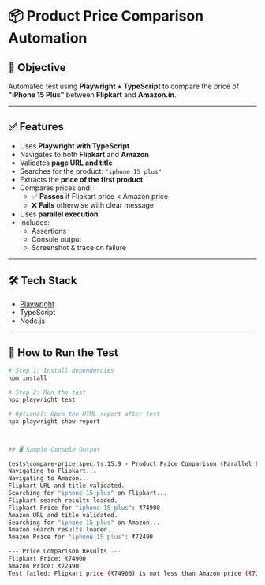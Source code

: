# 📦 Product Price Comparison Automation

## 🎯 Objective
Automated test using **Playwright + TypeScript** to compare the price of **"iPhone 15 Plus"** between **Flipkart** and **Amazon.in**.

---

## ✅ Features

- Uses **Playwright with TypeScript**
- Navigates to both **Flipkart** and **Amazon**
- Validates **page URL and title**
- Searches for the product: `"iphone 15 plus"`
- Extracts the **price of the first product**
- Compares prices and:
  - ✅ **Passes** if Flipkart price < Amazon price
  - ❌ **Fails** otherwise with clear message
- Uses **parallel execution**
- Includes:
  - Assertions
  - Console output
  - Screenshot & trace on failure

---

## 🛠️ Tech Stack

- [Playwright](https://playwright.dev/)
- TypeScript
- Node.js

---

## 🧪 How to Run the Test

```bash
# Step 1: Install dependencies
npm install

# Step 2: Run the test
npx playwright test

# Optional: Open the HTML report after test
npx playwright show-report



## 🖥️ Sample Console Output

tests\compare-price.spec.ts:15:9 › Product Price Comparison (Parallel Execution) › Compare prices on Flipkart and Amazon simultaneously
Navigating to Flipkart...
Navigating to Amazon...
Flipkart URL and title validated.
Searching for "iphone 15 plus" on Flipkart...
Flipkart search results loaded.
Flipkart Price for "iphone 15 plus": ₹74900
Amazon URL and title validated.
Searching for "iphone 15 plus" on Amazon...
Amazon search results loaded.
Amazon Price for "iphone 15 plus": ₹72490

--- Price Comparison Results ---
Flipkart Price: ₹74900
Amazon Price: ₹72490
Test failed: Flipkart price (₹74900) is not less than Amazon price (₹72490).